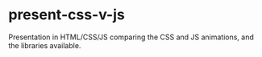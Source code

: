 present-css-v-js
================

Presentation in HTML/CSS/JS comparing the CSS and JS animations, and the libraries available. 
